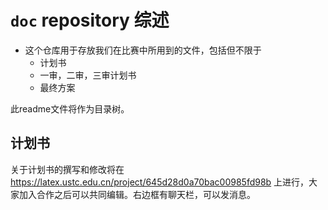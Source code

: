# `doc` repository 综述

- 这个仓库用于存放我们在比赛中所用到的文件，包括但不限于
  - 计划书
  - 一审，二审，三审计划书
  - 最终方案

此readme文件将作为目录树。

## 计划书

关于计划书的撰写和修改将在 https://latex.ustc.edu.cn/project/645d28d0a70bac00985fd98b 上进行，大家加入合作之后可以共同编辑。右边框有聊天栏，可以发消息。
